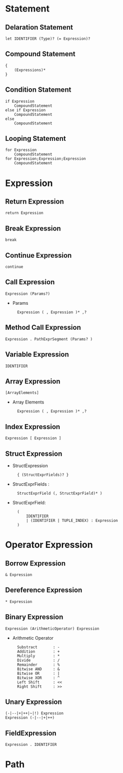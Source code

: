 # Statement

## Delaration Statement
    let IDENTIFIER (Type)? (= Expression)?

## Compound Statement
    {
        (Expressions)*
    }

## Condition Statement

    if Expression
        CompoundStatement
    else if Expression
        CompoundStatement
    else
        CompoundStatement

## Looping Statement

    for Expression
        CompoundStatement
    for Expression;Expression;Expression
        CompoundStatement

# Expression

## Return Expression
    return Expression

## Break Expression
    break

## Continue Expression
    continue

## Call Expression
    Expression (Params?)

- Params

        Expression ( , Expression )* ,?

## Method Call Expression

    Expression . PathExprSegment (Params? )

## Variable Expression
    
    IDENTIFIER

## Array Expression

    [ArrayElements]

- Array Elements

        Expression ( , Expression )* ,?

## Index Expression

    Expression [ Expression ]

## Struct Expression

- StructExpression

        { (StructExprFields)? }

- StructExprFields :

        StructExprField (, StructExprField)* )

- StructExprField:

        (
            IDENTIFIER
            | (IDENTIFIER | TUPLE_INDEX) : Expression
        )

# Operator Expression

## Borrow Expression

    & Expression

## Dereference Expression

    * Expression

## Binary Expression

    Expression (ArithmeticOperator) Expression

- Arithmetic Operator

        Substract       : -
        Addition        : +
        Multiply        : *
        Divide          : /
        Remainder       : %
        Bitwise AND     : &
        Bitwise OR      : |
        Bitwise XOR     : ^
        Left Shift      : <<
        Right Shift     : >>

## Unary Expression

    (-|--|+|++|~|!) Expression
    Expression (-|--|+|++)

## FieldExpression
    Expression . IDENTIFIER

# Path
